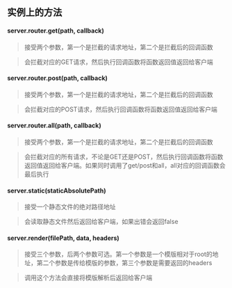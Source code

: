 ## 实例上的方法

#### server.router.get(path, callback)

> 接受两个参数，第一个是拦截的请求地址，第二个是拦截后的回调函数

> 会拦截对应的GET请求，然后执行回调函数将函数返回值返回给客户端

#### server.router.post(path, callback)

> 接受两个参数，第一个是拦截的请求地址，第二个是拦截后的回调函数

> 会拦截对应的POST请求，然后执行回调函数将函数返回值返回给客户端

#### server.router.all(path, callback)

> 接受两个参数，第一个是拦截的请求地址，第二个是拦截后的回调函数

> 会拦截对应的所有请求，不论是GET还是POST，然后执行回调函数将函数返回值返回给客户端。如果同时调用了get/post和all，all对应的回调函数会最后执行


#### server.static(staticAbsolutePath)

> 接受一个静态文件的绝对路径地址

> 会读取静态文件然后返回给客户端，如果出错会返回false

#### server.render(filePath, data, headers)

> 接受三个参数，后两个参数可选。第一个参数是一个模版相对于root的地址，第二个参数是传给模版的参数，第三个参数是需要返回的headers

> 调用这个方法会直接将模版解析后返回给客户端

